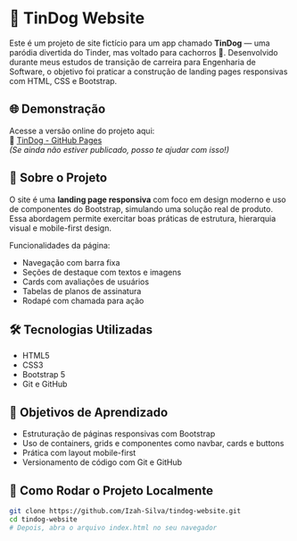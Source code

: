 # 🐶 TinDog Website

Este é um projeto de site fictício para um app chamado **TinDog** — uma paródia divertida do Tinder, mas voltado para cachorros 🐾. Desenvolvido durante meus estudos de transição de carreira para Engenharia de Software, o objetivo foi praticar a construção de landing pages responsivas com HTML, CSS e Bootstrap.

## 🌐 Demonstração

Acesse a versão online do projeto aqui:  
🔗 [TinDog - GitHub Pages](https://izah-silva.github.io/tindog-website/)  
*(Se ainda não estiver publicado, posso te ajudar com isso!)*

## 🧠 Sobre o Projeto

O site é uma **landing page responsiva** com foco em design moderno e uso de componentes do Bootstrap, simulando uma solução real de produto. Essa abordagem permite exercitar boas práticas de estrutura, hierarquia visual e mobile-first design.

Funcionalidades da página:

- Navegação com barra fixa
- Seções de destaque com textos e imagens
- Cards com avaliações de usuários
- Tabelas de planos de assinatura
- Rodapé com chamada para ação

## 🛠️ Tecnologias Utilizadas

- HTML5
- CSS3
- Bootstrap 5
- Git e GitHub

## 🎯 Objetivos de Aprendizado

- Estruturação de páginas responsivas com Bootstrap
- Uso de containers, grids e componentes como navbar, cards e buttons
- Prática com layout mobile-first
- Versionamento de código com Git e GitHub

## 🚀 Como Rodar o Projeto Localmente

```bash
git clone https://github.com/Izah-Silva/tindog-website.git
cd tindog-website
# Depois, abra o arquivo index.html no seu navegador


